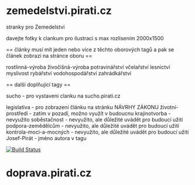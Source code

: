 # zemedelstvi.pirati.cz

stranky pro Zemedelstvi 

davejte fotky k clankum pro ilustraci s max rozlisením 2000x1500

== články musí mít jeden nebo více z těchto oborových tagů a pak se článek zobrazí na stránce oboru ==

   rostlinná-výroba 
   živočišná-výroba 
   potravinářství 
   včelařství
   lesnictví
   myslivost
   rybářství
   vodohospodářství
   zahrádkářství
   
== další doplňující tagy  ==
 
 sucho  - pro vystaveni clanku na sucho.pirati.cz
 
 legislativa    - pro zobrazení článku na stránku NÁVRHY ZÁKONU
 životní-prostředí - zatím v pozadí, možno využít v budoucnu
 krajinotvorba - nevyužito
 soběstačnost - nevyužito, ale důležité uvádět pro budoucí užití
 podpora-zemědělcům - nevyužito, ale důležité uvádět pro budoucí užití
 kontrola-moci-a-mocných  - nevyužito, ale důležité uvádět pro budoucí užití
 Josef-Pirát   - jméno autora v tagu



[![Build Status](https://api.travis-ci.org/pirati-web/praha.pirati.cz.svg?branch=gh-pages)](https://travis-ci.org/pirati-web/praha.pirati.cz)
# doprava.pirati.cz
